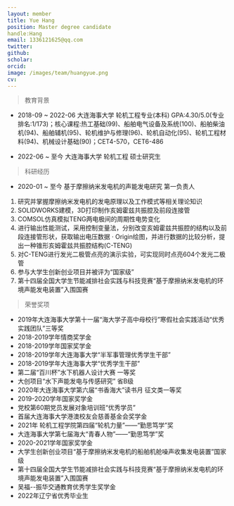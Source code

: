 ```yaml
---
layout: member
title: Yue Hang
position: Master degree candidate
handle:Hang
email: 1336121625@qq.com
twitter: 
github: 
scholar:
orcid: 
image: /images/team/huangyue.png
cv: 
---
```


> 教育背景

- 2018-09 ~ 2022-06 大连海事大学 轮机工程专业(本科) GPA:4.30/5.0(专业排名:1/173)；核心课程:热工基础(99)、船舶电气设备及系统(100)、船舶柴油机(94)、船舶辅机(95)、轮机维护与修理(96)、轮机自动化(95)、轮机工程材料(94)、机械设计基础(90)；CET4-570，CET6-486

- 2022-06 ~ 至今 大连海事大学 轮机工程 硕士研究生

> 科研经历

- 2020-01 ~ 至今 基于摩擦纳米发电机的声能发电研究 第一负责人

1. 研究并掌握摩擦纳米发电机的发电原理以及工作模式等相关理论知识
2. SOLIDWORKS建模，3D打印制作亥姆霍兹共振腔及前段连接管
3. COMSOL仿真模拟TENG两电极间的周期性电势变化
4. 进行输出性能测试，采用控制变量法，分别改变亥姆霍兹共振腔的结构以及前段连接管形状，获取输出电压数据 · Origin绘图，并进行数据的比较分析，提出一种锥形亥姆霍兹共振腔结构(C-TENG)
5. 对C-TENG进行发光二极管点亮的演示实验，可实现同时点亮604个发光二极管
6. 参与大学生创新创业项目并被评为“国家级”
7. 第十四届全国大学生节能减排社会实践与科技竞赛“基于摩擦纳米发电机的环境声能发电装置”入围国赛

> 荣誉奖项

- 2019年大连海事大学第十一届“海大学子高中母校行”寒假社会实践活动“优秀实践团队”三等奖 
- 2018-2019学年情商奖学金
- 2018-2019学年国家奖学金 
- 2018-2019学年大连海事大学“半军事管理优秀学生干部” 
- 2018-2019学年大连海事大学“优秀学生干部” 
- 第二届“百川杯”水下机器人设计大赛 一等奖 
- 大创项目“水下声能发电与传感研究” 省B级
- 2020年大连海事大学第六届“书香海大”读书月 征文类一等奖 
- 2019-2020学年国家奖学金
- 党校第60期党员发展对象培训班“优秀学员”
- 首届大连海事大学港澳校友会慈善基金会奖学金 
- 2021年 轮机工程学院第四届“轮机力量”——“勤思笃学”奖
- 大连海事大学第七届海大“青春人物”——“勤思笃学”奖
- 2020-2021学年国家奖学金 
- 大学生创新创业项目“基于摩擦纳米发电机的船舶机舱噪声收集发电装置”国家级 
- 第十四届全国大学生节能减排社会实践与科技竞赛“基于摩擦纳米发电机的环境声能发电装置”入围国赛 
- 吴福--振华交通教育优秀学生奖学金
- 2022年辽宁省优秀毕业生
